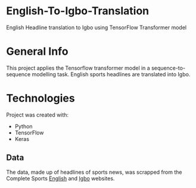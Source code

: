 # English-To-Igbo-Translation
English Headline translation to Igbo using TensorFlow Transformer model

# General Info
This project applies the Tensorflow transformer model in a sequence-to-sequence modelling task. English sports headlines are translated into Igbo.

# Technologies
Project was created with:

* Python
* TensorFlow
* Keras

## Data
The data, made up of headlines of sports news, was scrapped from the Complete Sports <a href='https://www.completesports.com/'>English</a> and <a href='https://www.completesports.com/ig/'>Igbo</a> websites.
